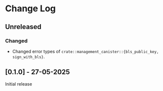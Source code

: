 # Change Log

## Unreleased

### Changed
- Changed error types of `crate::management_canister::{bls_public_key, sign_with_bls}`.

## [0.1.0] - 27-05-2025

Initial release